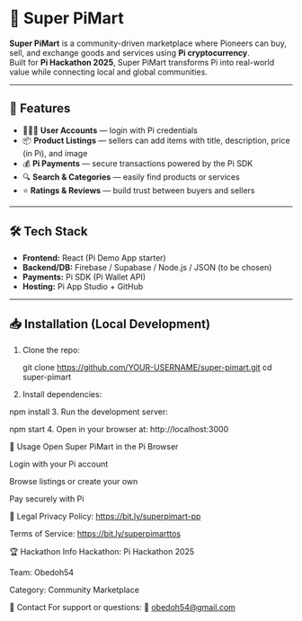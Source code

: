 # 🛒 Super PiMart

**Super PiMart** is a community-driven marketplace where Pioneers can buy, sell, and exchange goods and services using **Pi cryptocurrency**.  
Built for **Pi Hackathon 2025**, Super PiMart transforms Pi into real-world value while connecting local and global communities.  

---

## 🚀 Features
- 🧑‍🤝‍🧑 **User Accounts** — login with Pi credentials  
- 📦 **Product Listings** — sellers can add items with title, description, price (in Pi), and image  
- 💰 **Pi Payments** — secure transactions powered by the Pi SDK  
- 🔍 **Search & Categories** — easily find products or services  
- ⭐ **Ratings & Reviews** — build trust between buyers and sellers  

---

## 🛠️ Tech Stack
- **Frontend:** React (Pi Demo App starter)  
- **Backend/DB:** Firebase / Supabase / Node.js / JSON (to be chosen)  
- **Payments:** Pi SDK (Pi Wallet API)  
- **Hosting:** Pi App Studio + GitHub  

---

## 📥 Installation (Local Development)
1. Clone the repo:
   
   git clone https://github.com/YOUR-USERNAME/super-pimart.git
   cd super-pimart
   
3. Install dependencies:
 
npm install
3. Run the development server:
 
npm start
4. Open in your browser at: http://localhost:3000

📱 Usage
Open Super PiMart in the Pi Browser

Login with your Pi account

Browse listings or create your own

Pay securely with Pi

📜 Legal
Privacy Policy: https://bit.ly/superpimart-pp

Terms of Service: https://bit.ly/superpimarttos

🏆 Hackathon Info
Hackathon: Pi Hackathon 2025

Team: Obedoh54

Category: Community Marketplace

📧 Contact
For support or questions:
📩 obedoh54@gmail.com
